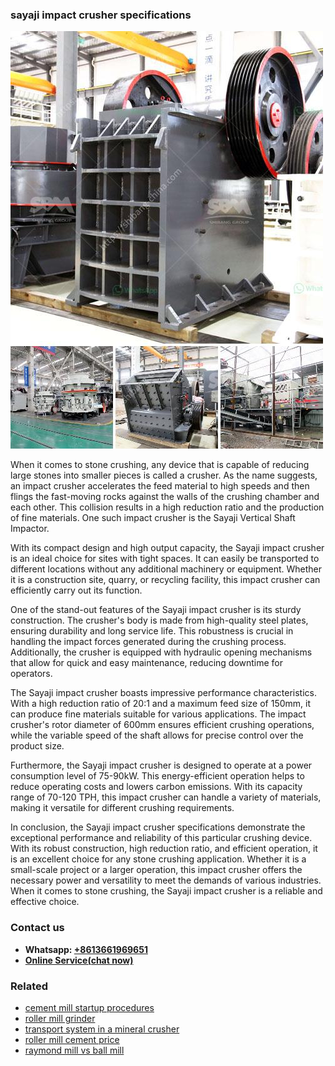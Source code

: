 <h3>sayaji impact crusher specifications</h3><img src='1703042463.jpg' alt=''><p>When it comes to stone crushing, any device that is capable of reducing large stones into smaller pieces is called a crusher. As the name suggests, an impact crusher accelerates the feed material to high speeds and then flings the fast-moving rocks against the walls of the crushing chamber and each other. This collision results in a high reduction ratio and the production of fine materials. One such impact crusher is the Sayaji Vertical Shaft Impactor. </p><p>With its compact design and high output capacity, the Sayaji impact crusher is an ideal choice for sites with tight spaces. It can easily be transported to different locations without any additional machinery or equipment. Whether it is a construction site, quarry, or recycling facility, this impact crusher can efficiently carry out its function.</p><p>One of the stand-out features of the Sayaji impact crusher is its sturdy construction. The crusher's body is made from high-quality steel plates, ensuring durability and long service life. This robustness is crucial in handling the impact forces generated during the crushing process. Additionally, the crusher is equipped with hydraulic opening mechanisms that allow for quick and easy maintenance, reducing downtime for operators.</p><p>The Sayaji impact crusher boasts impressive performance characteristics. With a high reduction ratio of 20:1 and a maximum feed size of 150mm, it can produce fine materials suitable for various applications. The impact crusher's rotor diameter of 600mm ensures efficient crushing operations, while the variable speed of the shaft allows for precise control over the product size.</p><p>Furthermore, the Sayaji impact crusher is designed to operate at a power consumption level of 75-90kW. This energy-efficient operation helps to reduce operating costs and lowers carbon emissions. With its capacity range of 70-120 TPH, this impact crusher can handle a variety of materials, making it versatile for different crushing requirements.</p><p>In conclusion, the Sayaji impact crusher specifications demonstrate the exceptional performance and reliability of this particular crushing device. With its robust construction, high reduction ratio, and efficient operation, it is an excellent choice for any stone crushing application. Whether it is a small-scale project or a larger operation, this impact crusher offers the necessary power and versatility to meet the demands of various industries. When it comes to stone crushing, the Sayaji impact crusher is a reliable and effective choice.</p><h3>Contact us</h3><ul><li><strong>Whatsapp:&nbsp;<a href="https://wa.me/8613661969651">+8613661969651</a></strong></li><li><a href="https://swt.shibang-china.com/?git&amp;zhl&amp;sayaji impact crusher specifications"><strong>Online Service(chat now)</strong></a></li></ul><h3>Related</h3><ul><li><a href='cement mill startup procedures.md'>cement mill startup procedures</a></li><li><a href='roller mill grinder.md'>roller mill grinder</a></li><li><a href='transport system in a mineral crusher.md'>transport system in a mineral crusher</a></li><li><a href='roller mill cement price.md'>roller mill cement price</a></li><li><a href='raymond mill vs ball mill.md'>raymond mill vs ball mill</a></li></ul>